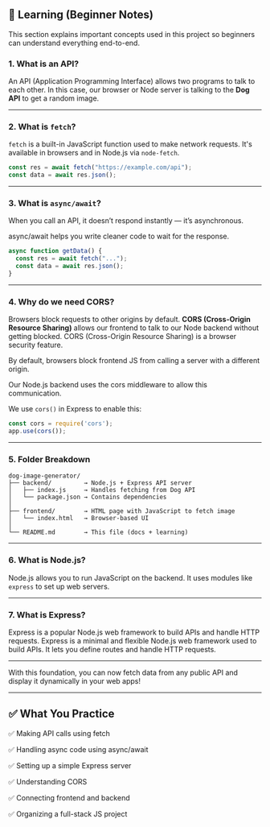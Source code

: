 ## 📘 Learning (Beginner Notes)

This section explains important concepts used in this project so beginners can understand everything end-to-end.

### 1. What is an API?

An API (Application Programming Interface) allows two programs to talk to each other. In this case, our browser or Node server is talking to the **Dog API** to get a random image.

---

### 2. What is `fetch`?

`fetch` is a built-in JavaScript function used to make network requests. It's available in browsers and in Node.js via `node-fetch`.

```js
const res = await fetch("https://example.com/api");
const data = await res.json();
```

---

### 3. What is `async/await`?

When you call an API, it doesn’t respond instantly — it’s asynchronous.

async/await helps you write cleaner code to wait for the response.

```js
async function getData() {
  const res = await fetch("...");
  const data = await res.json();
}
```

---

### 4. Why do we need CORS?

Browsers block requests to other origins by default. **CORS (Cross-Origin Resource Sharing)** allows our frontend to talk to our Node backend without getting blocked.
CORS (Cross-Origin Resource Sharing) is a browser security feature.

By default, browsers block frontend JS from calling a server with a different origin.

Our Node.js backend uses the cors middleware to allow this communication.

We use `cors()` in Express to enable this:

```js
const cors = require('cors');
app.use(cors());
```

---

### 5. Folder Breakdown

```
dog-image-generator/
├── backend/         → Node.js + Express API server
│   ├── index.js     → Handles fetching from Dog API
│   └── package.json → Contains dependencies
│
├── frontend/        → HTML page with JavaScript to fetch image
│   └── index.html   → Browser-based UI
│
└── README.md        → This file (docs + learning)

```

---

### 6. What is Node.js?

Node.js allows you to run JavaScript on the backend. It uses modules like `express` to set up web servers.

---

### 7. What is Express?

Express is a popular Node.js web framework to build APIs and handle HTTP requests.
Express is a minimal and flexible Node.js web framework used to build APIs.
It lets you define routes and handle HTTP requests.

---

With this foundation, you can now fetch data from any public API and display it dynamically in your web apps!

---

## ✅ What You Practice

✅ Making API calls using fetch

✅ Handling async code using async/await

✅ Setting up a simple Express server

✅ Understanding CORS

✅ Connecting frontend and backend

✅ Organizing a full-stack JS project

